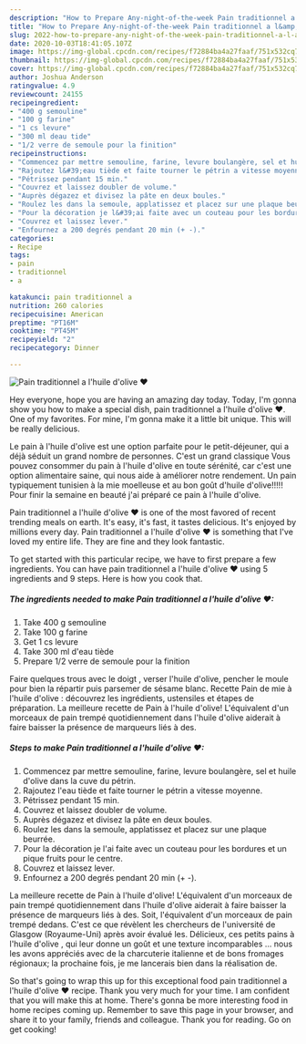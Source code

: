 ```yaml
---
description: "How to Prepare Any-night-of-the-week Pain traditionnel a l&amp;#39;huile d&amp;#39;olive ❤"
title: "How to Prepare Any-night-of-the-week Pain traditionnel a l&amp;#39;huile d&amp;#39;olive ❤"
slug: 2022-how-to-prepare-any-night-of-the-week-pain-traditionnel-a-l-and-39-huile-d-and-39-olive
date: 2020-10-03T18:41:05.107Z
image: https://img-global.cpcdn.com/recipes/f72884ba4a27faaf/751x532cq70/pain-traditionnel-a-lhuile-dolive-❤-photo-principale-de-la-recette.jpg
thumbnail: https://img-global.cpcdn.com/recipes/f72884ba4a27faaf/751x532cq70/pain-traditionnel-a-lhuile-dolive-❤-photo-principale-de-la-recette.jpg
cover: https://img-global.cpcdn.com/recipes/f72884ba4a27faaf/751x532cq70/pain-traditionnel-a-lhuile-dolive-❤-photo-principale-de-la-recette.jpg
author: Joshua Anderson
ratingvalue: 4.9
reviewcount: 24155
recipeingredient:
- "400 g semouline"
- "100 g farine"
- "1 cs levure"
- "300 ml deau tide"
- "1/2 verre de semoule pour la finition"
recipeinstructions:
- "Commencez par mettre semouline, farine, levure boulangère, sel et huile d&#39;olive dans la cuve du pétrin."
- "Rajoutez l&#39;eau tiède et faite tourner le pétrin a vitesse moyenne."
- "Pétrissez pendant 15 min."
- "Couvrez et laissez doubler de volume."
- "Auprès dégazez et divisez la pâte en deux boules."
- "Roulez les dans la semoule, applatissez et placez sur une plaque beurrée."
- "Pour la décoration je l&#39;ai faite avec un couteau pour les bordures et un pique fruits pour le centre."
- "Couvrez et laissez lever."
- "Enfournez a 200 degrés pendant 20 min (+ -)."
categories:
- Recipe
tags:
- pain
- traditionnel
- a

katakunci: pain traditionnel a 
nutrition: 260 calories
recipecuisine: American
preptime: "PT16M"
cooktime: "PT45M"
recipeyield: "2"
recipecategory: Dinner

---
```



![Pain traditionnel a l&#39;huile d&#39;olive ❤](https://img-global.cpcdn.com/recipes/f72884ba4a27faaf/751x532cq70/pain-traditionnel-a-lhuile-dolive-❤-photo-principale-de-la-recette.jpg)

Hey everyone, hope you are having an amazing day today. Today, I'm gonna show you how to make a special dish, pain traditionnel a l&#39;huile d&#39;olive ❤. One of my favorites. For mine, I'm gonna make it a little bit unique. This will be really delicious.

Le pain à l&#39;huile d&#39;olive est une option parfaite pour le petit-déjeuner, qui a déjà séduit un grand nombre de personnes. C&#39;est un grand classique Vous pouvez consommer du pain à l&#39;huile d&#39;olive en toute sérénité, car c&#39;est une option alimentaire saine, qui nous aide à améliorer notre rendement. Un pain typiquement tunisien à la mie moelleuse et au bon goût d&#39;huile d&#39;olive!!!!! Pour finir la semaine en beauté j&#39;ai préparé ce pain à l&#39;huile d&#39;olive.

Pain traditionnel a l&#39;huile d&#39;olive ❤ is one of the most favored of recent trending meals on earth. It's easy, it's fast, it tastes delicious. It's enjoyed by millions every day. Pain traditionnel a l&#39;huile d&#39;olive ❤ is something that I've loved my entire life. They are fine and they look fantastic.


To get started with this particular recipe, we have to first prepare a few ingredients. You can have pain traditionnel a l&#39;huile d&#39;olive ❤ using 5 ingredients and 9 steps. Here is how you cook that.

<!--inarticleads1-->

##### The ingredients needed to make Pain traditionnel a l&#39;huile d&#39;olive ❤:

1. Take 400 g semouline
1. Take 100 g farine
1. Get 1 cs levure
1. Take 300 ml d&#39;eau tiède
1. Prepare 1/2 verre de semoule pour la finition


Faire quelques trous avec le doigt , verser l&#39;huile d&#39;olive, pencher le moule pour bien la répartir puis parsemer de sésame blanc. Recette Pain de mie à l&#39;huile d&#39;olive : découvrez les ingrédients, ustensiles et étapes de préparation. La meilleure recette de Pain à l&#39;huile d&#39;olive! L&#39;équivalent d&#39;un morceaux de pain trempé quotidiennement dans l&#39;huile d&#39;olive aiderait à faire baisser la présence de marqueurs liés à des. 

<!--inarticleads2-->

##### Steps to make Pain traditionnel a l&#39;huile d&#39;olive ❤:

1. Commencez par mettre semouline, farine, levure boulangère, sel et huile d&#39;olive dans la cuve du pétrin.
1. Rajoutez l&#39;eau tiède et faite tourner le pétrin a vitesse moyenne.
1. Pétrissez pendant 15 min.
1. Couvrez et laissez doubler de volume.
1. Auprès dégazez et divisez la pâte en deux boules.
1. Roulez les dans la semoule, applatissez et placez sur une plaque beurrée.
1. Pour la décoration je l&#39;ai faite avec un couteau pour les bordures et un pique fruits pour le centre.
1. Couvrez et laissez lever.
1. Enfournez a 200 degrés pendant 20 min (+ -).


La meilleure recette de Pain à l&#39;huile d&#39;olive! L&#39;équivalent d&#39;un morceaux de pain trempé quotidiennement dans l&#39;huile d&#39;olive aiderait à faire baisser la présence de marqueurs liés à des. Soit, l&#39;équivalent d&#39;un morceaux de pain trempé dedans. C&#39;est ce que révèlent les chercheurs de l&#39;université de Glasgow (Royaume-Uni) après avoir évalué les. Délicieux, ces petits pains à l&#39;huile d&#39;olive , qui leur donne un goût et une texture incomparables … nous les avons appréciés avec de la charcuterie italienne et de bons fromages régionaux; la prochaine fois, je me lancerais bien dans la réalisation de. 

So that's going to wrap this up for this exceptional food pain traditionnel a l&#39;huile d&#39;olive ❤ recipe. Thank you very much for your time. I am confident that you will make this at home. There's gonna be more interesting food in home recipes coming up. Remember to save this page in your browser, and share it to your family, friends and colleague. Thank you for reading. Go on get cooking!
